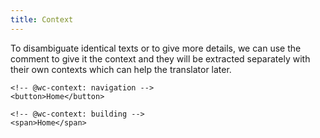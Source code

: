 ```yaml
---
title: Context
---
```


To disambiguate identical texts or to give more details, we can use the comment
to give it the context and they will be extracted separately with their own
contexts which can help the translator later.

```svelte
<!-- @wc-context: navigation -->
<button>Home</button>

<!-- @wc-context: building -->
<span>Home</span>
```
